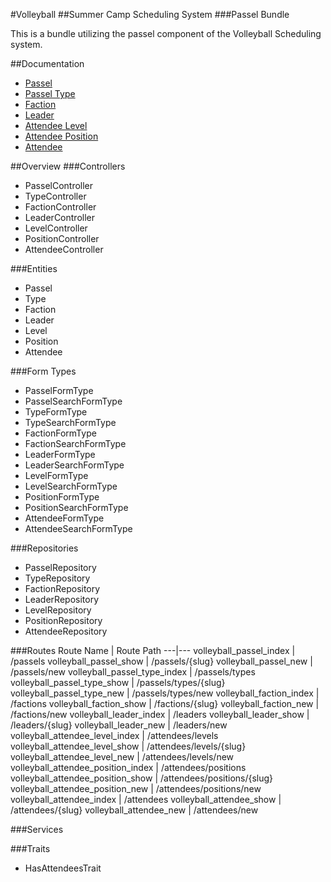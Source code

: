 #Volleyball
##Summer Camp Scheduling System
###Passel Bundle

This is a bundle utilizing the passel component of the Volleyball Scheduling system.

##Documentation
- [Passel](Resources/doc/passel.md)
- [Passel Type](Resources/doc/type.md)
- [Faction](Resources/doc/faction.md)
- [Leader](Resources/doc/leader.md)
- [Attendee Level](Resources/doc/level.md)
- [Attendee Position](Resources/doc/position.md)
- [Attendee](Resources/doc/attendee.md)

##Overview
###Controllers
- PasselController
- TypeController
- FactionController
- LeaderController
- LevelController
- PositionController
- AttendeeController

###Entities
- Passel
- Type
- Faction
- Leader
- Level
- Position
- Attendee

###Form Types
- PasselFormType
- PasselSearchFormType
- TypeFormType
- TypeSearchFormType
- FactionFormType
- FactionSearchFormType
- LeaderFormType
- LeaderSearchFormType
- LevelFormType
- LevelSearchFormType
- PositionFormType
- PositionSearchFormType
- AttendeeFormType
- AttendeeSearchFormType

###Repositories
- PasselRepository
- TypeRepository
- FactionRepository
- LeaderRepository
- LevelRepository
- PositionRepository
- AttendeeRepository

###Routes
Route Name | Route Path
---|---
volleyball_passel_index | /passels
volleyball_passel_show | /passels/{slug}
volleyball_passel_new | /passels/new
volleyball_passel_type_index | /passels/types
volleyball_passel_type_show | /passels/types/{slug}
volleyball_passel_type_new | /passels/types/new
volleyball_faction_index | /factions
volleyball_faction_show | /factions/{slug}
volleyball_faction_new | /factions/new
volleyball_leader_index | /leaders
volleyball_leader_show | /leaders/{slug}
volleyball_leader_new | /leaders/new
volleyball_attendee_level_index | /attendees/levels
volleyball_attendee_level_show | /attendees/levels/{slug}
volleyball_attendee_level_new | /attendees/levels/new
volleyball_attendee_position_index | /attendees/positions
volleyball_attendee_position_show | /attendees/positions/{slug}
volleyball_attendee_position_new | /attendees/positions/new
volleyball_attendee_index | /attendees
volleyball_attendee_show | /attendees/{slug}
volleyball_attendee_new | /attendees/new

###Services

###Traits
- HasAttendeesTrait